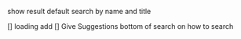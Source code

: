 show result default
search by name and title

[] loading add
[] Give Suggestions bottom of search on how to search
